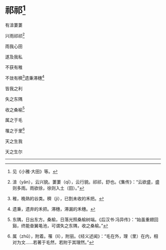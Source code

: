    

# 祁祁[^1]

有渰萋萋

兴雨祁祁[^2]

雨我心田

遂及我私

不获有稚

不敛有穧[^3]遗秉滞穗[^4]

皆我之利

失之东隅

收之桑榆[^5]

属之于毛

罹之于里[^6]

天之生我

天之生尔

* * *

[^1]: 见《小雅·大田》等。
[^2]: 渰（yǎn），云兴貌。萋萋（qī），云行貌。祁祁，舒也。《集传》：“云欲盛，盛则多雨。雨欲徐，徐则入土（田）。”
[^3]: 稚，晚熟的谷类。穧（jì），已割未收的禾把。
[^4]: 遗秉，遗弃的禾把。滞穗，滞漏的禾穗。
[^5]: 东隅，日出东方。桑榆，日落光照桑榆树端。《后汉书·冯异传》：“始虽重翅回谿，终能奋翼黾池，可谓失之东隅，收之桑榆。”
[^6]: 属（zhǔ），附着。罹（lí），附丽。《经义述闻》：“毛在外，理（里）在内，相对为文……若著于毛然，若附于其理然。”